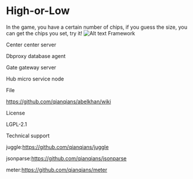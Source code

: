 # High-or-Low
In the game, you have a certain number of chips, if you guess the size, you can get the chips you set, try it!
![Alt text](https://github.com/appdev-support/High-or-Low/blob/master/IMG_0569.PNG)
Framework

Center center server

Dbproxy database agent

Gate gateway server

Hub micro service node

File

https://github.com/qianqians/abelkhan/wiki

License

LGPL-2.1

Technical support

juggle:https://github.com/qianqians/juggle

jsonparse:https://github.com/qianqians/jsonparse

meter:https://github.com/qianqians/meter

